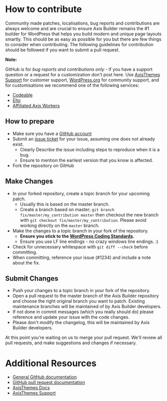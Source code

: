 # How to contribute

Community made patches, localisations, bug reports and contributions are always welcome and are crucial to ensure Axis Builder remains the #1 builder for WordPress that helps you build modern and unique page layouts smartly. This should be as easy as possible for you but there are few things to consider when contributing. The following guidelines for contribution should be followed if you want to submit a pull request.

__Note:__

GitHub is for *bug reports and contributions only* - if you have a support question or a request for a customization don't post here. Use [AxisThemes Support](http://support.axisthemes.com) for customer support, [WordPress.org](http://wordpress.org/support/plugin/axis-builder) for community support, and for customisations we recommend one of the following services:

- [Codeable](https://codeable.io/)
- [Elto](https://www.elto.com/)
- [Affiliated Axis Workers](http://axisthemes.com/affiliated-axis-workers/)

## How to prepare

* Make sure you have a [GitHub account](https://github.com/signup/free)
* Submit an [issue ticket](https://github.com/axisthemes/axis-builder/issues) for your issue, assuming one does not already exist.
	* Clearly Describe the issue including steps to reproduce when it is a bug.
	* Ensure to mention the earliest version that you know is affected.
* Fork the repository on GitHub

## Make Changes

* In your forked repository, create a topic branch for your upcoming patch.
	* Usually this is based on the master branch.
	* Create a branch based on master; `git branch
	fix/master/my_contribution master` then checkout the new branch with `git
	checkout fix/master/my_contribution`. Please avoid working directly on the `master` branch.
* Make the changes to a topic branch in your fork of the repository.
  * **Ensure you stick to the [WordPress Coding Standards](http://make.wordpress.org/core/handbook/coding-standards/php/).**
  * Ensure you use LF line endings - no crazy windows line endings. :)
* Check for unnecessary whitespace with `git diff --check` before committing.
* When committing, reference your issue (#1234) and include a note about the fix.

## Submit Changes

* Push your changes to a topic branch in your fork of the repository.
* Open a pull request to the master branch of the Axis Builder repository and choose the right original branch you want to patch. Existing maintenance branches will be maintained of by Axis Builder developers.
* If not done in commit messages (which you really should do) please reference and update your issue with the code changes.
* Please don't modify the changelog, this will be maintained by Axis Builder developers.

At this point you're waiting on us to merge your pull request. We'll review all pull requests, and make suggestions and changes if necessary.

# Additional Resources

* [General GitHub documentation](http://help.github.com/)
* [GitHub pull request documentation](http://help.github.com/send-pull-requests/)
* [AxisThemes Docs](http://docs.axisthemes.com/)
* [AxisThemes Support](http://support.axisthemes.com)
